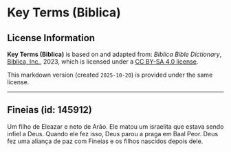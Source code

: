# Key Terms (Biblica)

## License Information

**Key Terms (Biblica)** is based on and adapted from: _Biblica Bible Dictionary_, [Biblica, Inc.](https://www.biblica.com/), 2023, which is licensed under a [CC BY-SA 4.0 license](https://creativecommons.org/licenses/by-sa/4.0/legalcode.en).

This markdown version (created `2025-10-20`) is provided under the same license.



--------------------------------

## Fineias (id: 145912)

Um filho de Eleazar e neto de Arão. Ele matou um israelita que estava sendo infiel a Deus. Quando ele fez isso, Deus parou a praga em Baal Peor. Deus fez uma aliança de paz com Fineias e os filhos nascidos depois dele.


